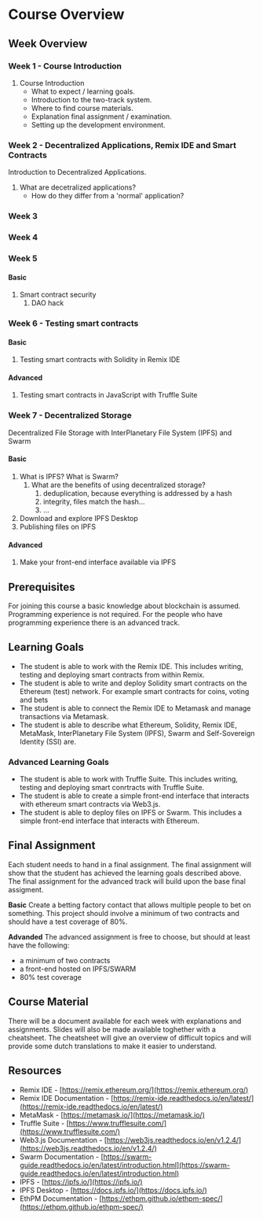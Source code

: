 # Course Overview

## Week Overview

### Week 1 - Course Introduction

1. Course Introduction
   - What to expect / learning goals.
   - Introduction to the two-track system.
   - Where to find course materials.
   - Explanation final assignment / examination.
   - Setting up the development environment.


### Week 2 - Decentralized Applications, Remix IDE and Smart Contracts

Introduction to Decentralized Applications.

1. What are decetralized applications?
   - How do they differ from a 'normal' application?

### Week 3

### Week 4

### Week 5

#### Basic

1. Smart contract security
   1. DAO hack


### Week 6 - Testing smart contracts

#### Basic

1. Testing smart contracts with Solidity in Remix IDE

#### Advanced 

1. Testing smart contracts in JavaScript with Truffle Suite

### Week 7 - Decentralized Storage

Decentralized File Storage with InterPlanetary File System (IPFS) and Swarm

#### Basic

1. What is IPFS? What is Swarm?
   1. What are the benefits of using decentralized storage?
      1. deduplication, because everything is addressed by a hash
      2. integrity, files match the hash...
      3. ...
2. Download and explore IPFS Desktop
3. Publishing files on IPFS

#### Advanced

1. Make your front-end interface available via IPFS

## Prerequisites

For joining this course a basic knowledge about blockchain is assumed. Programming experience is not required. For the people who have programming experience there is an advanced track.

## Learning Goals

- The student is able to work with the Remix IDE. This includes writing, testing and deploying smart contracts from within Remix.
- The student is able to write and deploy Solidity smart contracts on the Ethereum (test) network. For example smart contracts for coins, voting and bets
- The student is able to connect the Remix IDE to Metamask and manage transactions via Metamask.
- The student is able to describe what Ethereum, Solidity, Remix IDE, MetaMask, InterPlanetary File System (IPFS), Swarm and Self-Sovereign Identity (SSI) are.

### Advanced Learning Goals

- The student is able to work with Truffle Suite. This includes writing, testing and deploying smart conrtracts with Truffle Suite.
- The student is able to create a simple front-end interface that interacts with ethereum smart contracts via Web3.js.
- The student is able to deploy files on IPFS or Swarm. This includes a simple front-end interface that interacts with Ethereum.

## Final Assignment

Each student needs to hand in a final assignment. The final assignment will show that the student has achieved the learning goals described above. The final assignment for the advanced track will build upon the base final assigment.

**Basic**
Create a betting factory contact that allows multiple people to bet on something. This project should involve a minimum of two contracts and should have a test coverage of 80%.

**Advanded**
The advanced assignment is free to choose, but should at least have the following:
- a minimum of two contracts
- a front-end hosted on IPFS/SWARM
- 80% test coverage

## Course Material

There will be a document available for each week with explanations and assignments. Slides will also be made available toghether with a cheatsheet. The cheatsheet will give an overview of difficult topics and will provide some dutch translations to make it easier to understand.

## Resources
- Remix IDE - [https://remix.ethereum.org/](https://remix.ethereum.org/)
- Remix IDE Documentation - [https://remix-ide.readthedocs.io/en/latest/](https://remix-ide.readthedocs.io/en/latest/)
- MetaMask - [https://metamask.io/](https://metamask.io/)
- Truffle Suite - [https://www.trufflesuite.com/](https://www.trufflesuite.com/)
- Web3.js Documentation - [https://web3js.readthedocs.io/en/v1.2.4/](https://web3js.readthedocs.io/en/v1.2.4/)
- Swarm Documentation - [https://swarm-guide.readthedocs.io/en/latest/introduction.html](https://swarm-guide.readthedocs.io/en/latest/introduction.html)
- IPFS - [https://ipfs.io/](https://ipfs.io/)
- IPFS Desktop - [https://docs.ipfs.io/](https://docs.ipfs.io/)
- EthPM Documentation - [https://ethpm.github.io/ethpm-spec/](https://ethpm.github.io/ethpm-spec/)